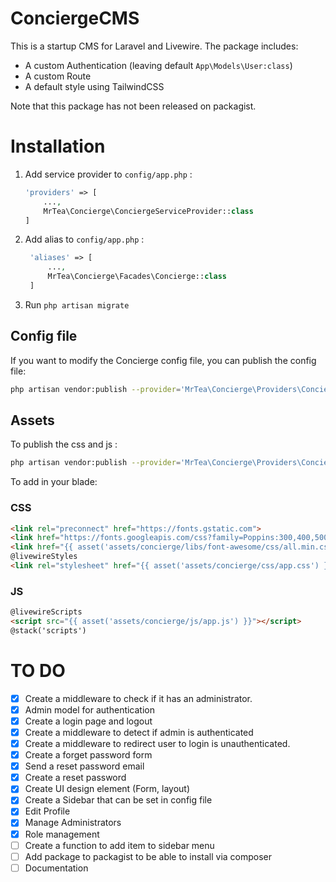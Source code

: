 # ConciergeCMS

This is a startup CMS for Laravel and Livewire. The package includes:

- A custom Authentication (leaving default ```App\Models\User:class```)
- A custom Route
- A default style using TailwindCSS

Note that this package has not been released on packagist.

# Installation

1. Add service provider to `config/app.php` : 
   
	```php
	'providers' => [
		...,
		MrTea\Concierge\ConciergeServiceProvider::class
	]
	```

2. Add alias to `config/app.php` : 
   
   ```php
	'aliases' => [
		...,
		MrTea\Concierge\Facades\Concierge::class
	]
	```

3. Run `php artisan migrate`

## Config file

If you want to modify the Concierge config file, you can publish the config file:

```bash
php artisan vendor:publish --provider='MrTea\Concierge\Providers\ConciergeServiceProvider' --tag='config'
```

## Assets

To publish the css and js :

```bash
php artisan vendor:publish --provider='MrTea\Concierge\Providers\ConciergeServiceProvider' --tag='assets'
```

To add in your blade:

### CSS

```html
<link rel="preconnect" href="https://fonts.gstatic.com">
<link href="https://fonts.googleapis.com/css?family=Poppins:300,400,500,600,700" rel="stylesheet">
<link href="{{ asset('assets/concierge/libs/font-awesome/css/all.min.css') }}" rel="stylesheet">
@livewireStyles
<link rel="stylesheet" href="{{ asset('assets/concierge/css/app.css') }}">
```

### JS

```html
@livewireScripts
<script src="{{ asset('assets/concierge/js/app.js') }}"></script>
@stack('scripts')
```

# TO DO

- [x] Create a middleware to check if it has an administrator.
- [x] Admin model for authentication
- [x] Create a login page and logout
- [x] Create a middleware to detect if admin is authenticated
- [x] Create a middleware to redirect user to login is unauthenticated.
- [x] Create a forget password form
- [x] Send a reset password email
- [x] Create a reset password
- [x] Create UI design element (Form, layout)
- [x] Create a Sidebar that can be set in config file
- [x] Edit Profile
- [x] Manage Administrators
- [x] Role management
- [ ] Create a function to add item to sidebar menu
- [ ] Add package to packagist to be able to install via composer
- [ ] Documentation